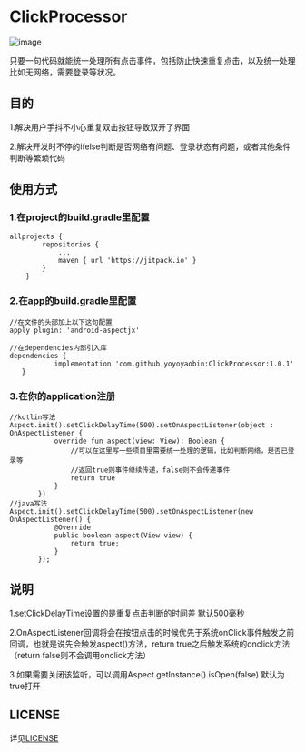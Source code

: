 # ClickProcessor
![image](https://jitpack.io/v/yoyoyaobin/ClickProcessor.svg)

只要一句代码就能统一处理所有点击事件，包括防止快速重复点击，以及统一处理比如无网络，需要登录等状况。

## 目的
1.解决用户手抖不小心重复双击按钮导致双开了界面

2.解决开发时不停的ifelse判断是否网络有问题、登录状态有问题，或者其他条件判断等繁琐代码

## 使用方式
### 1.在project的build.gradle里配置
```
allprojects {
		repositories {
			...
			maven { url 'https://jitpack.io' }
		}
	}
```
### 2.在app的build.gradle里配置
 ```
 //在文件的头部加上以下这句配置
 apply plugin: 'android-aspectjx'
 
 //在dependencies内部引入库
 dependencies {
	        implementation 'com.github.yoyoyaobin:ClickProcessor:1.0.1'
	}
 ```
 
 ### 3.在你的application注册
 ```
 //kotlin写法
Aspect.init().setClickDelayTime(500).setOnAspectListener(object : OnAspectListener {
            override fun aspect(view: View): Boolean {
                //可以在这里写一些项目里需要统一处理的逻辑，比如判断网络，是否已登录等
                //返回true则事件继续传递，false则不会传递事件
                return true
            }
        })
 //java写法
 Aspect.init().setClickDelayTime(500).setOnAspectListener(new OnAspectListener() {
            @Override
            public boolean aspect(View view) {
                return true;
            }
        });
 ```
 
 ## 说明
 1.setClickDelayTime设置的是重复点击判断的时间差 默认500毫秒

2.OnAspectListener回调将会在按钮点击的时候优先于系统onClick事件触发之前回调，也就是说先会触发aspect()方法，return true之后触发系统的onclick方法
 （return false则不会调用onclick方法）
 
3.如果需要关闭该监听，可以调用Aspect.getInstance().isOpen(false) 默认为true打开

## LICENSE
详见[LICENSE](https://github.com/yoyoyaobin/ClickProcessor/blob/master/LICENSE)
